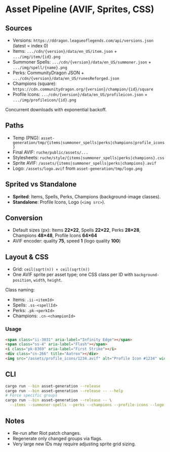 
# Asset Pipeline (AVIF, Sprites, CSS)

## Sources

- Versions: `https://ddragon.leagueoflegends.com/api/versions.json` (latest = index 0)
- Items: `.../cdn/{version}/data/en_US/item.json` + `.../img/item/{id}.png`
- Summoner Spells: `.../cdn/{version}/data/en_US/summoner.json` + `.../img/spell/{name}.png`
- Perks: CommunityDragon JSON + `.../cdn/{version}/data/en_US/runesReforged.json`
- Champions (square): `https://cdn.communitydragon.org/{version}/champion/{id}/square`
- Profile Icons: `.../cdn/{version}/data/en_US/profileicon.json` + `.../img/profileicon/{id}.png`

Concurrent downloads with exponential backoff.

## Paths

- Temp (PNG): `asset-generation/tmp/{items|summoner_spells|perks|champions|profile_icons}`
- Final AVIF: `ruche/public/assets/...`
- Stylesheets: `ruche/style/{items|summoner_spells|perks|champions}.css`
- Sprite AVIF: `/assets/{items|summoner_spells|perks|champions}.avif`
- Logo: `/assets/logo.avif` from `asset-generation/tmp/logo.png`

## Sprited vs Standalone

- **Sprited**: Items, Spells, Perks, Champions (background-image classes).
- **Standalone**: Profile Icons, Logo (`<img src>`).

## Conversion

- Default sizes (px): Items **22×22**, Spells **22×22**, Perks **28×28**, Champions **48×48**, Profile Icons **64×64**
- AVIF encoder: quality **75**, speed **1** (logo quality **100**)

## Layout & CSS

- Grid: `ceil(sqrt(n)) × ceil(sqrt(n))`
- One AVIF sprite per asset type; one CSS class per ID with `background-position`, `width`, `height`.

Class naming:

- Items: `.ii-<itemId>`
- Spells: `.ss-<spellId>`
- Perks: `.pk-<perkId>`
- Champions: `.cn-<championId>`

### Usage

```html
<span class="ii-3031" aria-label="Infinity Edge"></span>
<span class="ss-4" aria-label="Flash"></span>
<i class="pk-8369" aria-label="First Strike"></i>
<div class="cn-266" title="Aatrox"></div>
<img src="/assets/profile_icons/1234.avif" alt="Profile Icon #1234" width="64" height="64">
````

## CLI

```bash
cargo run --bin asset-generation --release
cargo run --bin asset-generation --release -- --help
# Force specific groups
cargo run --bin asset-generation --release -- \
  --items --summoner-spells --perks --champions --profile-icons --logo
```

## Notes

* Re-run after Riot patch changes.
* Regenerate only changed groups via flags.
* Very large new IDs may require adjusting sprite grid sizing.
